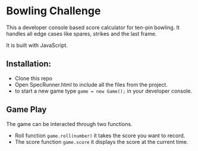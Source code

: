 
Bowling Challenge
=================
This a developer console based score calculator for ten-pin bowling. It handles all edge cases like spares, strikes and the last frame.

It is built with JavaScript.

Installation:
-----

* Clone this repo
* Open SpecRunner.html to include all the files from the project.
* to start a new game type `game = new Game();` in your developer console.

Game Play
------
The game can be interacted through two functions.
* Roll function `game.roll(number)` it takes the score you want to record.
* The score function `game.score` it displays the score at the current time.

